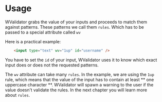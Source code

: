 # Usage

WValidator grabs the value of your inputs and proceeds to match them against patterns. These patterns we call them `rules`. Which has to be passed to a special attribute called `wv`

Here is a practical example:
```html
    <input type="text" wv="1up" id="username" />
```

You have to set the `id` of your input, WValidator uses it to know which exact input does or does not the requested patterns.

The `wv` attribute can take many `rules`. In the example, we are using the `1up` rule, which means that the value of the input has to contain at least ** one uppercase character **. WValidator will spawn a warning to the user if the value doesn't validate the rules. In the next chapter you will learn more about `rules`.